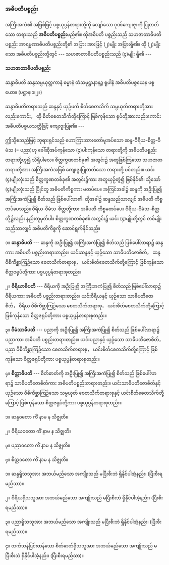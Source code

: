 ### အဓိပတိပစ္စည်း

အကြီးအကဲ၏ အဖြစ်ဖြင့် ပစ္စယုပ္ပန်တရားတို့ကို လျော်သော ဂုဏ်ကျေးဇူးကို ပြုတတ်သော တရားသည်
**အဓိပတိပစ္စည်း**မည်၏။ ထိုအဓိပတိ ပစ္စည်းသည် သဟဇာတာဓိပတိပစ္စည်း အာရမ္မဏာဓိပတိပစ္စည်းတို့၏ အပြား
အားဖြင့် (၂)မျိုး အပြားရှိ၏။ ထို (၂)မျိုးသော အဓိပတိပစ္စည်းတို့တွင် --- သဟဇာတာဓိပတိပစ္စည်းသည် (၄)မျိုး
ရှိ၏ ---

**သဟဇာတာဓိပတိပစ္စည်း**

ဆန္ဒာဓိပတိ ဆန္ဒသမ္ပယုတ္တကာနံ ဓမ္မာနံ တံသမုဋ္ဌာနာနဉ္စ ရူပါနံ အဓိပတိပစ္စယေန ပစ္စယော။
<r>(ပဋ္ဌာန၊၁၊၂။)</r>

ဆန္ဒာဓိပတိတရားသည် ဆန္ဒနှင့် ယှဉ်ဖက် စိတ်စေတသိက် သမ္ပယုတ်တရားတို့အားလည်းကောင်း， ထို
စိတ်စေတသိက်တို့ကြောင့် ဖြစ်ကုန်သော ရုပ်တို့အားလည်းကောင်း အဓိပတိပစ္စယသတ္တိဖြင့် ကျေးဇူးပြု၏။ ---

ဤသို့စသည်ဖြင့် ဘုရားရှင်သည် ဟောကြားထားတော်မူအပ်သော ဆန္ဒ-ဝီရိယ-စိတ္တ-ဝီမံသ (= ပညာ)ဟု
ခေါ်ဆိုအပ်ကုန်သော (၄)ပါးကုန်သော တရားတို့ကို အဓိပတိပစ္စည်းတရားတို့ဟူ၍ သိရှိပါလေ။ စိတ္တက္ခဏတစ်ခု၏
အတွင်း၌ အတူဖြစ်ကြသော သဟဇာတတရားတို့အား အကြီးအကဲအဖြစ် ကျေးဇူးပြုတတ်သော တရားတို့
ပင်တည်း။ ယင်း (၄)မျိုးလုံးသည် စိတ္တက္ခဏတစ်ခု၏ အတွင်း၌ကား အတူယှဉ်တွဲ၍ ဖြစ်နိုင်၏၊ သို့သော်
(၄)မျိုးလုံးသည် ပြိုင်တူ အဓိပတိကိစ္စကား မတပ်ပေ။ အကြင်အခါ၌ ဆန္ဒကို အဦးပြု၍ အကြီးအကဲပြု၍ စိတ်သည်
ဖြစ်ပေါ်လာ၏၊ ထိုအခါ၌ ဆန္ဒသည်သာလျှင် အဓိပတိ ကိစ္စတပ်ပေသည်။ ဝီရိယ-ဝီမံသ-စိတ္တတို့ကား အဓိပတိ
ကိစ္စမတပ်ပေ။ ဝီရိယ-ဝီမံသ-စိတ္တတို့၌လည်း နည်းတူမှတ်ပါ။ စိတ္တက္ခဏတစ်ခု၏ အတွင်း၌ ယင်း (၄)မျိုးတို့တွင်
တစ်မျိုးသည်သာလျှင် အဓိပတိကိစ္စကို ဆောင်ရွက်နိုင်သည်။

၁။ **ဆန္ဒာဓိပတိ** --- ဆန္ဒကို အဦးပြု၍ အကြီးအကဲပြု၍ စိတ်သည် ဖြစ်ပေါ်လာရာ၌ ဆန္ဒကား အဓိပတိ
ပစ္စည်းတရားတည်း။ ယင်းဆန္ဒနှင့် ယှဉ်သော သာဓိပတိဇောစိတ်， ဆန္ဒ ဝိစိကိစ္ဆာကြဉ်သော စေတသိက်တရားစု，
ယင်းစိတ်စေတသိက်တို့ကြောင့် ဖြစ်ကုန်သော စိတ္တဇရုပ်တို့ကား ပစ္စယုပ္ပန်တရားစုတည်း။

၂။ **ဝီရိယာဓိပတိ** --- ဝီရိယကို အဦးပြု၍ အကြီးအကဲပြု၍ စိတ်သည် ဖြစ်ပေါ်လာရာ၌ ဝီရိယကား အဓိပတိ
ပစ္စည်းတရားတည်း။ ယင်းဝီရိယနှင့် ယှဉ်သော သာဓိပတိဇောစိတ်， ဝီရိယ ဝိစိကိစ္ဆာကြဉ်သော စေတသိက်တရားစု，
ယင်းစိတ်စေတသိက်တို့ကြောင့် ဖြစ်ကုန်သော စိတ္တဇရုပ်တို့ကား ပစ္စယုပ္ပန်တရားစုတည်း။

၃။ **ဝီမံသာဓိပတိ** --- ပညာကို အဦးပြု၍ အကြီးအကဲပြု၍ စိတ်သည် ဖြစ်ပေါ်လာရာ၌ ပညာကား အဓိပတိ
ပစ္စည်းတရားတည်း။ ယင်းပညာနှင့် ယှဉ်သော သာဓိပတိဇောစိတ်， ပညာ ဝိစိကိစ္ဆာကြဉ်သော စေတသိက်တရားစု，
ယင်းစိတ်စေတသိက်တို့ကြောင့် ဖြစ်ကုန်သော စိတ္တဇရုပ်တို့ကား ပစ္စယုပ္ပန်တရားစုတည်း။

၄။ **စိတ္တာဓိပတိ** --- စိတ်ဓာတ်ကို အဦးပြု၍ အကြီးအကဲပြု၍ စိတ်သည် ဖြစ်ပေါ်လာရာ၌ သာဓိပတိဇောစိတ်ကား အဓိပတိပစ္စည်းတရားတည်း။ ယင်းသာဓိပတိဇောစိတ်နှင့် ယှဉ်သော ဝိစိကိစ္ဆာကြဉ်သော သမ္ပယုတ်
စေတသိက်တရားစုနှင့် ယင်းစိတ်စေတသိက်တို့ကြောင့် ဖြစ်ကုန်သော စိတ္တဇရုပ်တို့ကား ပစ္စယုပ္ပန်တရားစုတည်း။

၁။ ဆန္ဒ၀တော ကိံ နာမ န သိဇ္ဈတိ။

၂။ ဝီရိယ၀တော ကိံ နာမ န သိဇ္ဈတိ။

၃။ ပညာ၀တော ကိံ နာမ န သိဇ္ဈတိ။

၄။ စိတ္တ၀တော ကိံ နာမ န သိဇ္ဈတိ။

၁။ ဆန္ဒရှိသသူအား အဘယ်မည်သော အကျိုးသည် မပြီးစီးဘဲ ရှိနိုင်ပါအံ့နည်း၊ (ပြီးစီးရမည်သာ)။

၂။ ဝီရိယရှိသသူအား အဘယ်မည်သော အကျိုးသည် မပြီးစီးဘဲ ရှိနိုင်ပါအံ့နည်း၊ (ပြီးစီးရမည်သာ)။

၃။ ပညာရှိသသူအား အဘယ်မည်သော အကျိုးသည် မပြီးစီးဘဲ ရှိနိုင်ပါအံ့နည်း၊ (ပြီးစီးရမည်သာ)။

၄။ ထက်သန်ပြင်းထန်သော စိတ်ဓာတ်ရှိသသူအား အဘယ်မည်သော အကျိုးသည် မပြီးစီးဘဲ ရှိနိုင်ပါအံ့နည်း၊
(ပြီးစီးရမည်သာ)။
